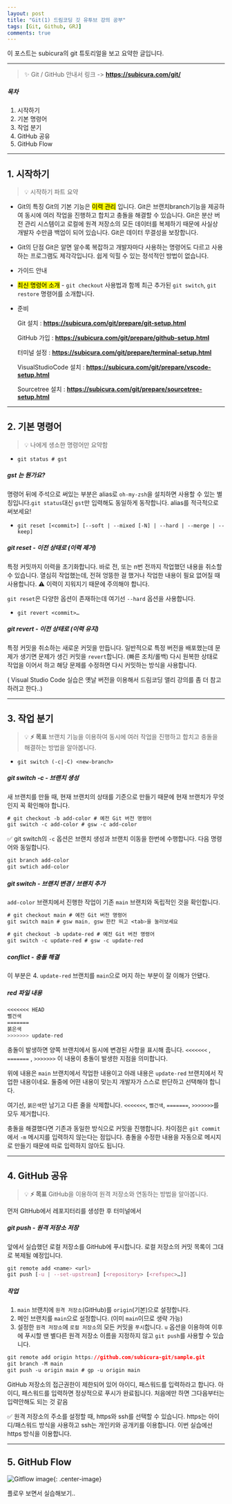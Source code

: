 ```yaml
---
layout: post
title: "Git(1) 드림코딩 깃 유투브 강의 공부"
tags: [Git, Github, GRJ]
comments: true
---
```


이 포스트는 subicura의 git 튜토리얼을 보고 요약한 글입니다.

---

> ✨ Git / GitHub 안내서 링크 -> **https://subicura.com/git/**

##### 목차

1. 시작하기
2. 기본 명령어
3. 작업 분기
4. GitHub 공유
5. GitHub Flow

---

## 1. 시작하기

> 💡 시작하기 파트 요약

- Git의 특징 Git의 기본 기능은 <mark>이력 관리</mark> 입니다. Git은 브랜치branch기능을 제공하여 동시에 여러 작업을 진행하고 합치고 충돌을 해결할 수 있습니다. Git은 분산 버전 관리 시스템이고 로컬에 원격 저장소의 모든 데이터를 복제하기 때문에 사실상 개발자 수만큼 백업이 되어 있습니다. Git은 데이터 무결성을 보장합니다.
- Git의 단점 Git은 알면 알수록 복잡하고 개발자마다 사용하는 명령어도 다르고 사용하는 프로그램도 제각각입니다. 쉽게 익힐 수 있는 정석적인 방법이 없습니다.
- 가이드 안내
- <mark>최신 명령어 소개</mark> - `git checkout` 사용법과 함께 최근 추가된 `git switch`, `git restore` 명령어를 소개합니다.
- 준비

  Git 설치
  : <strong>https://subicura.com/git/prepare/git-setup.html</strong>

  GitHub 가입
  : <strong>https://subicura.com/git/prepare/github-setup.html</strong>

  터미널 설정
  : <strong>https://subicura.com/git/prepare/terminal-setup.html</strong>

  VisualStudioCode 설치
  : <strong>https://subicura.com/git/prepare/vscode-setup.html</strong>

  Sourcetree 설치
  : <strong>https://subicura.com/git/prepare/sourcetree-setup.html</strong>

---

## 2. 기본 명령어

> 💡 나에게 생소한 명령어만 요약함

- `git status # gst`

##### gst 는 뭔가요?

명령어 뒤에 주석으로 써있는 부분은 alias로 `oh-my-zsh`을 설치하면 사용할 수 있는 별칭입니다.`git status`대신 `gst`만 입력해도 동일하게 동작합니다. alias를 적극적으로 써보세요!

- `git reset [<commit>] [--soft | --mixed [-N] | --hard | --merge | --keep]`

##### git reset - 이전 상태로 (이력 제거)

특정 커밋까지 이력을 초기화합니다. 바로 전, 또는 n번 전까지 작업했던 내용을 취소할 수 있습니다. 열심히 작업했는데, 전혀 엉뚱한 걸 했거나 작업한 내용이 필요 없어질 때 사용합니다. ⚠️ 이력이 지워지기 때문에 주의해야 합니다.

`git reset`은 다양한 옵션이 존재하는데 여기선 `--hard` 옵션을 사용합니다.

- `git revert <commit>…`

##### git revert - 이전 상태로 (이력 유지)

특정 커밋을 취소하는 새로운 커밋을 만듭니다. 일반적으로 특정 버전을 배포했는데 문제가 생기면 문제가 생긴 커밋을 `revert`합니다. (빠른 조치/롤백) 다시 원복한 상태로 작업을 이어서 하고 해당 문제를 수정하면 다시 커밋하는 방식을 사용합니다.

( Visual Studio Code 실습은 옛날 버전을 이용해서 드림코딩 앨리 강의를 좀 더 참고하려고 한다..)

---

## 3. 작업 분기

> 💡 **⚡️ 목표** 브랜치 기능을 이용하여 동시에 여러 작업을 진행하고 합치고 충돌을 해결하는 방법을 알아봅니다.

- `git switch (-c|-C) <new-branch>`

##### git switch -c - 브랜치 생성

새 브랜치를 만들 때, 현재 브랜치의 상태를 기준으로 만들기 때문에 현재 브랜치가 무엇인지 꼭 확인해야 합니다.

```css
# git checkout -b add-color # 예전 Git 버전 명령어
git switch -c add-color # gsw -c add-color
```

✅ git switch의 `-c` 옵션은 브랜치 생성과 브랜치 이동을 한번에 수행합니다. 다음 명령어와 동일합니다.

```css
git branch add-color
git swtich add-color
```

##### git switch - 브랜치 변경 / 브랜치 추가

`add-color` 브랜치에서 진행한 작업이 기존 `main` 브랜치와 독립적인 것을 확인합니다.

```css
# git checkout main # 예전 Git 버전 명령어
git switch main # gsw main, gsw 한칸 띄고 <tab>을 눌러보세요

# git checkout -b update-red # 예전 Git 버전 명령어
git switch -c update-red # gsw -c update-red
```

##### conflict - 충돌 해결

이 부분은 4. `update-red` 브랜치를 `main`으로 머지 하는 부분이 잘 이해가 안됐다.

##### red 파일 내용

```css
<<<<<<< HEAD
뻘건색
=======
붉은색
>>>>>>> update-red
```

충돌이 발생하면 양쪽 브랜치에서 동시에 변경된 사항을 표시해 줍니다.
`<<<<<<<`
, `=======`
, `>>>>>>>`
이 내용이 충돌이 발생한 지점을 의미합니다.

위에 내용은 `main` 브랜치에서 작업한 내용이고 아래 내용은 `update-red` 브랜치에서 작업한 내용이네요. 둘중에 어떤 내용이 맞는지 개발자가 스스로 판단하고 선택해야 합니다.

여기선, `붉은색`만 남기고 다른 줄을 삭제합니다. `<<<<<<<`, `뻘건색`, `=======`, `>>>>>>>`를 모두 제거합니다.

충돌을 해결했다면 기존과 동일한 방식으로 커밋을 진행합니다. 차이점은 `git commit`에서 `-m` 메시지를 입력하지 않는다는 점입니다. 충돌을 수정한 내용을 자동으로 메시지로 만들기 때문에 따로 입력하지 않아도 됩니다.

---

## 4. GitHub 공유

> 💡 **⚡️ 목표** GitHub을 이용하여 원격 저장소와 연동하는 방법을 알아봅니다.

먼저 GItHub에서 레포지터리를 생성한 후
터미널에서

##### git push - 원격 저장소 저장

앞에서 실습했던 로컬 저장소를 GitHub에 푸시합니다. 로컬 저장소의 커밋 목록이 그대로 복제될 예정입니다.

```css
git remote add <name> <url>
git push [-u | --set-upstream] [<repository> [<refspec>…]]
```

##### 작업

1. `main` 브랜치에 `원격 저장소`(GitHub)를 `origin`(기본)으로 설정합니다.
2. 메인 브랜치를 `main`으로 설정합니다. (이미 `main`이므로 생략 가능)
3. 설정한 `원격 저장소`에 `로컬 저장소`의 모든 커밋을 `푸시`합니다. `u` 옵션을 이용하여 이후에 푸시할 땐 별다른 원격 저장소 이름을 지정하지 않고 `git push`를 사용할 수 있습니다.

```css
git remote add origin https://github.com/subicura-git/sample.git
git branch -M main
git push -u origin main # gp -u origin main
```

GitHub 저장소의 접근권한이 제한되어 있어 아이디, 패스워드를 입력하라고 합니다. 아이디, 패스워드를 입력하면 정상적으로 푸시가 완료됩니다. 처음에만 하면 그다음부터는 입력안해도 되는 것 같음

✅ 원격 저장소의 주소를 설정할 때, https와 ssh를 선택할 수 있습니다. https는 아이디/패스워드 방식을 사용하고 ssh는 개인키와 공개키를 이용합니다. 이번 실습에선 https 방식을 이용합니다.

---

## 5. GitHub Flow

![Gitflow image](https://subicura.com/git/assets/img/github-flow.2fafce92.png "Gitflow image"){: .center-image}

플로우 보면서 실습해보기..
